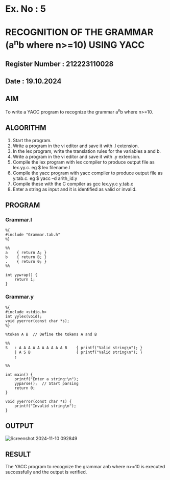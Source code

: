 # Ex. No : 5	
# RECOGNITION OF THE GRAMMAR (a<sup>n</sup>b where n>=10) USING YACC
## Register Number : 212223110028
## Date : 19.10.2024

## AIM   
To write a YACC program to recognize the grammar a<sup>n</sup>b where n>=10.

## ALGORITHM
1.	Start the program.
2.	Write a program in the vi editor and save it with .l extension.
3.	In the lex program, write the translation rules for the variables a and b.
4.	Write a program in the vi editor and save it with .y extension.
5.	Compile the lex program with lex compiler to produce output file as lex.yy.c. eg $ lex filename.l
6.	Compile the yacc program with yacc compiler to produce output file as y.tab.c. eg $ yacc –d arith_id.y
7.	Compile these with the C compiler as gcc lex.yy.c y.tab.c
8.	Enter a string as input and it is identified as valid or invalid.
 
## PROGRAM
### Grammar.l
```
%{
#include "Grammar.tab.h" 
%}

%%
a    { return A; } 
b    { return B; }  
.    { return 0; }  
%%

int yywrap() {
    return 1; 
}

```


### Grammar.y
```
%{
#include <stdio.h>
int yylex(void);  
void yyerror(const char *s);  
%}

%token A B  // Define the tokens A and B

%%
S   : A A A A A A A A A A B    { printf("Valid string\n"); }
    | A S B                    { printf("Valid string\n"); }
    ;

%%

int main() {
    printf("Enter a string:\n");
    yyparse();  // Start parsing
    return 0;
}

void yyerror(const char *s) {
    printf("Invalid string\n");  
}

```

## OUTPUT 
![Screenshot 2024-11-10 092849](https://github.com/user-attachments/assets/11e796d2-d5ba-4078-b485-0dbb1ec6360a)

## RESULT
The YACC program to recognize the grammar anb where n>=10 is executed successfully and the output is verified.

